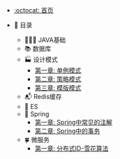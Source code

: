 - [:octocat: 首页](/README)
- :memo: 目录

   - 🧑🏻‍💻 JAVA基础
   - 📚 数据库
   - 🏭 设计模式
       - [第一章: 单例模式](/md/idea-plugin/设计模式/2022-03-08-单例模式.md)
       - [第二章: 策略模式](/md/idea-plugin/设计模式/2022-03-08-策略模式.md)
       - [第三章: 模版模式](/md/idea-plugin/设计模式/2022-03-09-模版模式.md)
   - 📬 Redis缓存
   - 💼 ES
   - 🌿 Spring
       - [第一章: Spring中常见的注解]( /md/idea-plugin/spring/2022-03-06-Spring中常见注解.md )
       - [第二章: Spring中的事务](/md/idea-plugin/spring/2022-03-06-Spring中事务问题.md)
   - 🍀 微服务
       - [第一章:  分布式ID-雪花算法](/md/idea-plugin/微服务/2022-03-08-雪花算法.md)
